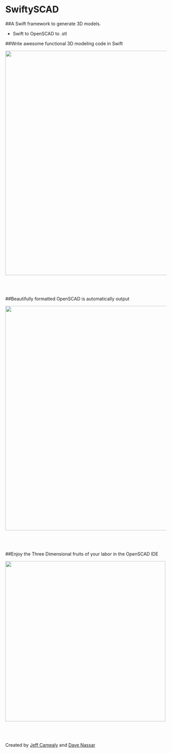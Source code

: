 # SwiftySCAD
##A Swift framework to generate 3D models.  
- Swift to OpenSCAD to .stl

##Write awesome functional 3D modeling code in Swift  

<img src="https://github.com/bearMountain/SwiftySCAD/blob/dev/GitResources/SwiftCode.png" width="700">  
<br><br><br><br>

##Beautifully formatted OpenSCAD is automatically output  

<img src="https://github.com/bearMountain/SwiftySCAD/blob/dev/GitResources/SCADCode.png" width="700">
<br><br><br><br>

##Enjoy the Three Dimensional fruits of your labor in the OpenSCAD IDE  

<img src="https://github.com/bearMountain/SwiftySCAD/blob/dev/GitResources/RenderedTire.png" width="500">
<br><br><br><br>


Created by [Jeff Camealy](https://itunes.apple.com/us/podcast/drawing-connections-podcast/id1131974120?mt=2) and [Dave Nassar](https://www.linkedin.com/in/davidnassar)
